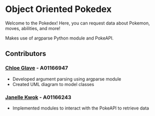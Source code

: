 # Object Oriented Pokedex

Welcome to the Pokedex! Here, you can request data about Pokemon, moves, abilities, and more!

Makes use of argparse Python module and PokeAPI.

## Contributors
### [Chloe Glave](https://github.com/Cragzu) - A01166947
* Developed argument parsing using argparse module
* Created UML diagram to model classes

### [Janelle Kwok](https://github.com/Jkcadee) - A01166243
* Implemented modules to interact with the PokeAPI to retrieve data
